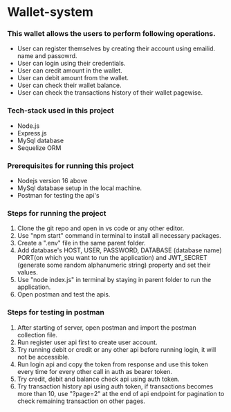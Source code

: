 # Wallet-system

### This wallet allows the users to perform following operations.

-   User can register themselves by creating their account using emailid. name and passowrd.
-   User can login using their credentials.
-   User can credit amount in the wallet.
-   User can debit amount from the wallet.
-   User can check their wallet balance.
-   User can check the transactions history of their wallet pagewise.

### Tech-stack used in this project

-   Node.js
-   Express.js
-   MySql database
-   Sequelize ORM

### Prerequisites for running this project

-   Nodejs version 16 above
-   MySql database setup in the local machine.
-   Postman for testing the api's

### Steps for running the project

1. Clone the git repo and open in vs code or any other editor.
2. Use "npm start" command in terminal to install all necessary packages.
3. Create a ".env" file in the same parent folder.
4. Add database's HOST, USER, PASSWORD, DATABASE (database name) PORT(on which you want to run the application) and JWT_SECRET (generate some random alphanumeric string) property and set their values.
5. Use "node index.js" in terminal by staying in parent folder to run the application.
6. Open postman and test the apis.

### Steps for testing in postman

1. After starting of server, open postman and import the postman collection file.
2. Run register user api first to create user account.
3. Try running debit or credit or any other api before running login, it will not be accessible.
4. Run login api and copy the token from response and use this token every time for every other call in auth as bearer token.
5. Try credit, debit and balance check api using auth token.
6. Try transaction history api using auth token, if transactions becomes more than 10, use "?page=2" at the end of api endpoint for pagination to check remaining transaction on other pages.
